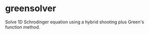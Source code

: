 # greensolver
Solve 1D Schrodinger equation using a hybrid shooting plus Green's 
    function method.
